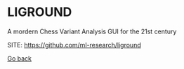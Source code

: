 # LIGROUND

 A mordern Chess Variant Analysis GUI for the 21st century
 
 SITE: https://github.com/ml-research/liground

 [Go back](https://portable-linux-apps.github.io/apps.html)
